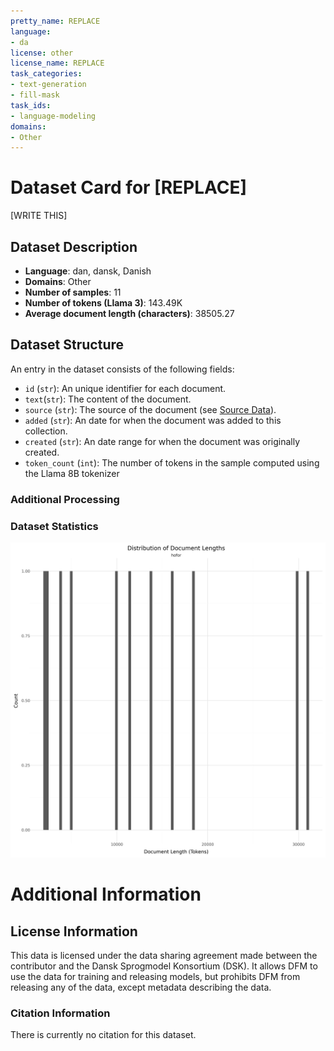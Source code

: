 ```yaml
---
pretty_name: REPLACE
language:
- da
license: other
license_name: REPLACE
task_categories:
- text-generation
- fill-mask
task_ids:
- language-modeling
domains:
- Other
---
```


# Dataset Card for [REPLACE]

<!-- START-SHORT DESCRIPTION -->
[WRITE THIS]
<!-- END-SHORT DESCRIPTION -->

<!-- This data has been contributed by [COMPANY] through the [Dansk Sprogmodel Konsortium](https://alexandra.dk/dsk). -->


## Dataset Description

<!-- START-DESC-STATS -->
- **Language**: dan, dansk, Danish
- **Domains**: Other
- **Number of samples**: 11
- **Number of tokens (Llama 3)**: 143.49K
- **Average document length (characters)**: 38505.27
<!-- END-DESC-STATS -->


## Dataset Structure
An entry in the dataset consists of the following fields:

- `id` (`str`): An unique identifier for each document.
- `text`(`str`): The content of the document.
- `source` (`str`): The source of the document (see [Source Data](#source-data)).
- `added` (`str`): An date for when the document was added to this collection.
- `created` (`str`): An date range for when the document was originally created.
- `token_count` (`int`): The number of tokens in the sample computed using the Llama 8B tokenizer


### Additional Processing


### Dataset Statistics

<!-- START-DATASET PLOTS -->
<p align="center">
<img src="./images/dist_document_length.png" width="600" style="margin-right: 10px;" />
</p>
<!-- END-DATASET PLOTS -->


# Additional Information

## License Information
This data is licensed under the data sharing agreement made between the contributor and the Dansk Sprogmodel Konsortium (DSK). 
It allows DFM to use the data for training and releasing models, but prohibits DFM from releasing any of the data, except metadata describing the data. 

### Citation Information

There is currently no citation for this dataset.
